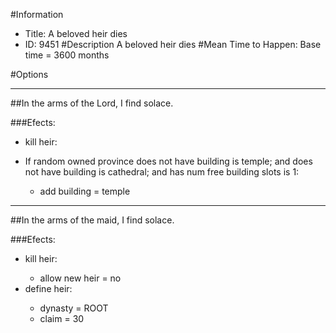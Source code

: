 #Information
 - Title: A beloved heir dies
 - ID: 9451
#Description
A beloved heir dies
#Mean Time to Happen:
Base time = 3600 months

#Options

___
##In the arms of the Lord, I find solace.

###Efects:<ul><li>kill heir:</li><ul></ul><li>If random owned province does not have building is temple; and does not have building is cathedral; and  has num free building slots is 1:</li><ul><li>add building = temple</li></ul></ul>

___
##In the arms of the maid, I find solace.

###Efects:<ul><li>kill heir:</li><ul><li>allow new heir = no</li></ul><li>define heir:</li><ul><li>dynasty = ROOT</li><li>claim = 30</li></ul></ul>
